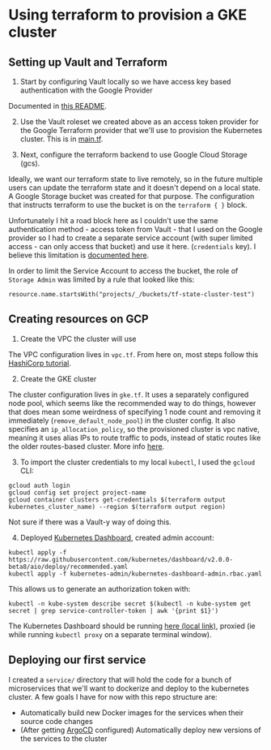 # Using terraform to provision a GKE cluster

## Setting up Vault and Terraform

1. Start by configuring Vault locally so we have access key based authentication with the Google Provider

Documented in [this README](./local-vault/README.md).


2. Use the Vault roleset we created above as an access token provider for the Google Terraform provider that we'll use to provision the Kubernetes cluster. This is in [main.tf](./main.tf).


3. Next, configure the terraform backend to use Google Cloud Storage (gcs).

Ideally, we want our terraform state to live remotely, so in the future multiple users can update the terraform state and it doesn't depend on a local state. A Google Storage bucket was created for that purpose. The configuration that instructs terraform to use the bucket is on the `terraform { }` block.

Unfortunately I hit a road block here as I couldn't use the same authentication method - access token from Vault - that I used on the Google provider so I had to create a separate service account (with super limited access - can only access that bucket) and use it here. (`credentials` key).
I believe this limitation is [documented here](https://github.com/hashicorp/terraform/issues/13022).

In order to limit the Service Account to access the bucket, the role of `Storage Admin` was limited by a rule that looked like this:
```
resource.name.startsWith("projects/_/buckets/tf-state-cluster-test")
```


## Creating resources on GCP

1. Create the VPC the cluster will use

The VPC configuration lives in `vpc.tf`.
From here on, most steps follow this [HashiCorp tutorial](https://learn.hashicorp.com/tutorials/terraform/gke).


2. Create the GKE cluster

The cluster configuration lives in `gke.tf`.
It uses a separately configured node pool, which seems like the recommended way to do things, however that does mean some weirdness of specifying 1 node count and removing it immediately (`remove_default_node_pool`) in the cluster config.
It also specifies an `ip_allocation_policy`, so the provisioned cluster is vpc native, meaning it uses alias IPs to route traffic to pods, instead of static routes like the older routes-based cluster. More info [here](https://cloud.google.com/kubernetes-engine/docs/concepts/alias-ips).


3. To import the cluster credentials to my local `kubectl`, I used the `gcloud` CLI:
```
gcloud auth login
gcloud config set project project-name
gcloud container clusters get-credentials $(terraform output kubernetes_cluster_name) --region $(terraform output region)
```

Not sure if there was a Vault-y way of doing this.


4. Deployed [Kubernetes Dashboard](https://kubernetes.io/docs/tasks/access-application-cluster/web-ui-dashboard/), created admin account:
```
kubectl apply -f https://raw.githubusercontent.com/kubernetes/dashboard/v2.0.0-beta8/aio/deploy/recommended.yaml
kubectl apply -f kubernetes-admin/kubernetes-dashboard-admin.rbac.yaml
```

This allows us to generate an authorization token with:
```
kubectl -n kube-system describe secret $(kubectl -n kube-system get secret | grep service-controller-token | awk '{print $1}')
```

The Kubernetes Dashboard should be running [here (local link)](http://127.0.0.1:8001/api/v1/namespaces/kubernetes-dashboard/services/https:kubernetes-dashboard:/proxy/), proxied (ie while running `kubectl proxy` on a separate terminal window).


## Deploying our first service

I created a `service/` directory that will hold the code for a bunch of microservices that we'll want to dockerize and deploy to the kubernetes cluster. A few goals I have for now with this repo structure are:
 - Automatically build new Docker images for the services when their source code changes
 - (After getting [ArgoCD](https://argoproj.github.io/argo-cd/) configured) Automatically deploy new versions of the services to the cluster

